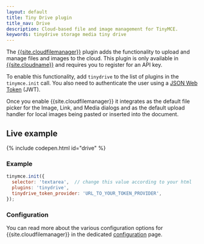 ```yaml
---
layout: default
title: Tiny Drive plugin
title_nav: Drive
description: Cloud-based file and image management for TinyMCE.
keywords: tinydrive storage media tiny drive
---
```


The [{{site.cloudfilemanager}}]({{site.baseurl}}/tinydrive/introduction/) plugin adds the functionality to upload and manage files and images to the cloud. This plugin is only available in [{{site.cloudname}}]({{site.accountsignup}}) and requires you to register for an API key.

To enable this functionality, add `tinydrive` to the list of plugins in the `tinymce.init` call. You also need to authenticate the user using a [JSON Web Token]({{site.baseurl}}/tinydrive/jwt-authentication) (JWT).

Once you enable {{site.cloudfilemanager}} it integrates as the default file picker for the Image, Link, and Media dialogs and as the default upload handler for local images being pasted or inserted into the document.

## Live example

{% include codepen.html id="drive" %}

### Example

```js
tinymce.init({
  selector: 'textarea',  // change this value according to your html
  plugins: 'tinydrive',
  tinydrive_token_provider: 'URL_TO_YOUR_TOKEN_PROVIDER',
});
```

### Configuration

You can read more about the various configuration options for {{site.cloudfilemanager}} in the dedicated [configuration]({{site.baseurl}}/tinydrive/configuration/) page.